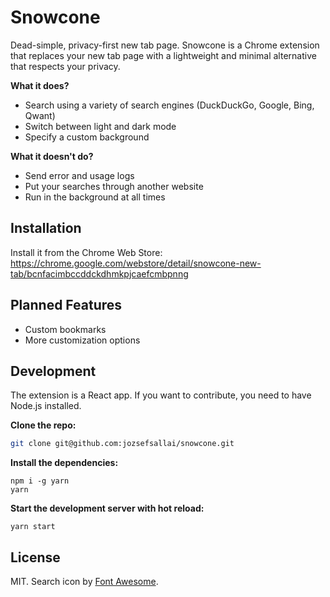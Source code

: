 # Snowcone

Dead-simple, privacy-first new tab page. Snowcone is a Chrome extension that replaces your new tab page with a lightweight and minimal alternative that respects your privacy.

**What it does?**
- Search using a variety of search engines (DuckDuckGo, Google, Bing, Qwant)
- Switch between light and dark mode
- Specify a custom background

**What it doesn't do?**
- Send error and usage logs
- Put your searches through another website
- Run in the background at all times

## Installation

Install it from the Chrome Web Store: https://chrome.google.com/webstore/detail/snowcone-new-tab/bcnfacimbccddckdhmkpjcaefcmbpnng

## Planned Features
- Custom bookmarks
- More customization options

## Development

The extension is a React app. If you want to contribute, you need to have Node.js installed.

**Clone the repo:**

```sh
git clone git@github.com:jozsefsallai/snowcone.git
```

**Install the dependencies:**

```
npm i -g yarn
yarn
```

**Start the development server with hot reload:**

```
yarn start
```

## License

MIT. Search icon by [Font Awesome](http://fontawesome.com/).
